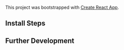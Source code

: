 This project was bootstrapped with [Create React App](https://github.com/facebookincubator/create-react-app).

## Install Steps


## Further Development
